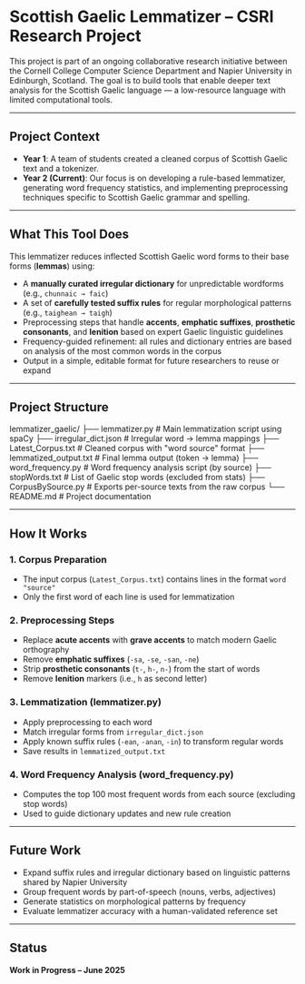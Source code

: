 # Scottish Gaelic Lemmatizer – CSRI Research Project

This project is part of an ongoing collaborative research initiative between the Cornell College Computer Science Department and Napier University in Edinburgh, Scotland. The goal is to build tools that enable deeper text analysis for the Scottish Gaelic language — a low-resource language with limited computational tools.

---

## Project Context

- **Year 1**: A team of students created a cleaned corpus of Scottish Gaelic text and a tokenizer.
- **Year 2 (Current)**: Our focus is on developing a rule-based lemmatizer, generating word frequency statistics, and implementing preprocessing techniques specific to Scottish Gaelic grammar and spelling.

---

## What This Tool Does

This lemmatizer reduces inflected Scottish Gaelic word forms to their base forms (**lemmas**) using:

- A **manually curated irregular dictionary** for unpredictable wordforms (e.g., `chunnaic → faic`)
- A set of **carefully tested suffix rules** for regular morphological patterns (e.g., `taighean → taigh`)
- Preprocessing steps that handle **accents**, **emphatic suffixes**, **prosthetic consonants**, and **lenition** based on expert Gaelic linguistic guidelines
- Frequency-guided refinement: all rules and dictionary entries are based on analysis of the most common words in the corpus
- Output in a simple, editable format for future researchers to reuse or expand

---

## Project Structure

lemmatizer_gaelic/
├── lemmatizer.py             # Main lemmatization script using spaCy
├── irregular_dict.json       # Irregular word → lemma mappings
├── Latest_Corpus.txt         # Cleaned corpus with "word source" format
├── lemmatized_output.txt     # Final lemma output (token → lemma)
├── word_frequency.py         # Word frequency analysis script (by source)
├── stopWords.txt             # List of Gaelic stop words (excluded from stats)
├── CorpusBySource.py         # Exports per-source texts from the raw corpus
└── README.md                 # Project documentation

---

## How It Works

### 1. **Corpus Preparation**
   - The input corpus (`Latest_Corpus.txt`) contains lines in the format `word "source"`
   - Only the first word of each line is used for lemmatization

### 2. **Preprocessing Steps**
   - Replace **acute accents** with **grave accents** to match modern Gaelic orthography
   - Remove **emphatic suffixes** (`-sa`, `-se`, `-san`, `-ne`)
   - Strip **prosthetic consonants** (`t-`, `h-`, `n-`) from the start of words
   - Remove **lenition** markers (i.e., `h` as second letter)

### 3. **Lemmatization (lemmatizer.py)**
   - Apply preprocessing to each word
   - Match irregular forms from `irregular_dict.json`
   - Apply known suffix rules (`-ean`, `-anan`, `-in`) to transform regular words
   - Save results in `lemmatized_output.txt`

### 4. **Word Frequency Analysis (word_frequency.py)**
   - Computes the top 100 most frequent words from each source (excluding stop words)
   - Used to guide dictionary updates and new rule creation

---

## Future Work

- Expand suffix rules and irregular dictionary based on linguistic patterns shared by Napier University
- Group frequent words by part-of-speech (nouns, verbs, adjectives)
- Generate statistics on morphological patterns by frequency
- Evaluate lemmatizer accuracy with a human-validated reference set

---

## Status
**Work in Progress – June 2025**

